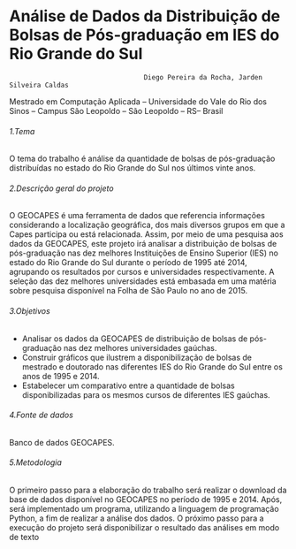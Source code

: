 #  Análise de Dados da Distribuição de Bolsas de Pós-graduação em IES do Rio Grande do Sul 
                                      Diego Pereira da Rocha, Jarden Silveira Caldas
   Mestrado em Computação Aplicada – Universidade do Vale do Rio dos Sinos – Campus São Leopoldo – São Leopoldo – RS– Brasil
                                      
######  1.Tema ######
O tema do trabalho é análise da quantidade de bolsas de pós-graduação distribuídas no estado do Rio Grande do Sul nos últimos vinte anos. 

###### 2.Descrição geral do projeto ######
O GEOCAPES é uma ferramenta de dados que referencia informações  considerando a localização geográfica, dos mais diversos grupos em que a Capes participa ou está relacionada. Assim, por meio de uma pesquisa aos dados da GEOCAPES, este projeto irá analisar a distribuição de bolsas de pós-graduação nas dez melhores Instituições de Ensino Superior (IES) no estado do Rio Grande do Sul durante o período de 1995 até 2014, agrupando os resultados por cursos e universidades respectivamente.  A seleção das dez melhores universidades está embasada em uma matéria sobre pesquisa disponível na Folha de São Paulo no ano de 2015. 

###### 3.Objetivos ######
- Analisar os dados da GEOCAPES de distribuição de bolsas de pós-graduação nas dez melhores universidades gaúchas. 
- Construir gráficos que ilustrem a disponibilização de bolsas de mestrado e doutorado nas diferentes IES do Rio Grande do Sul entre os anos de 1995 e 2014. 
- Estabelecer um comparativo entre a quantidade de bolsas disponibilizadas para os mesmos cursos de diferentes IES gaúchas. 
   
###### 4.Fonte de dados ######
Banco de dados GEOCAPES. 

###### 5.Metodologia ######
O primeiro passo para a elaboração do trabalho será realizar o download da base de dados disponível no GEOCAPES no período de 1995 e 2014. Após, será implementado um programa, utilizando a linguagem de programação Python, a fim de realizar a análise dos dados. O próximo passo para a execução do projeto será disponibilizar o resultado das análises em modo de texto
